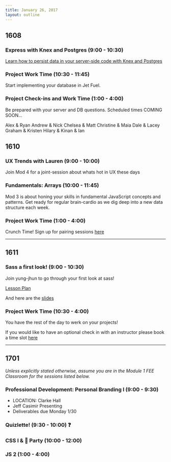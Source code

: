```yaml
---
title: January 26, 2017
layout: outline
---
```


## 1608

### Express with Knex and Postgres (9:00 - 10:30)
[Learn how to persist data in your server-side code with Knex and Postgres](http://frontend.turing.io/lessons/express-with-knex.html)

### Project Work Time (10:30 - 11:45)
Start implementing your database in Jet Fuel.

### Project Check-ins and Work Time (1:00 - 4:00)
Be prepared with your server and DB questions. Scheduled times COMING SOON...

Alex & Ryan
Andrew & Nick
Chelsea & Matt
Christine & Maia
Dale & Lacey
Graham & Kristen
Hilary & Kinan & Ian

## 1610

### UX Trends with Lauren (9:00 - 10:00)
Join Mod 4 for a joint-session about whats hot in UX these days

### Fundamentals: Arrays (10:00 - 11:45)
Mod 3 is about honing your skills in fundamental JavaScript concepts and patterns. Get ready for regular brain-cardio as we dig deep into a new data structure each week.  

### Project Work Time (1:00 - 4:00)
Crunch Time! Sign up for pairing sessions [here](https://docs.google.com/spreadsheets/d/1FxjpLSJojcF3DfCMI01sHixP65flYo7L-n5Be-zhLKA/edit?usp=sharing)

***

## 1611

### Sass a first look! (9:00 - 10:30)

Join yung-jhun to go through your first look at sass!

[Lesson Plan](http://frontend.turing.io/lessons/introduction-to-sass.html)

And here are the [slides](http://frontend.turing.io/lessons/introduction-to-sass-slides.html)

### Project Werk Time (10:30 - 4:00)

You have the rest of the day to werk on your projects!

If you would like to have an optional check in with an instructor please book a time slot [here](http://etherpad2-p2plab.rhcloud.com/p/instructor-pairing)

***

## 1701

_Unless explicitly stated otherwise, assume you are in the Module 1 FEE Classroom for the sessions listed below._

### Professional Development: Personal Branding I (9:00 - 9:30)

* LOCATION: Clarke Hall
* Jeff Casimir Presenting
* Deliverables due Monday 1/30

### Quizlette! (9:30 - 10:00) :question:

### CSS I & :dog: Party (10:00 - 12:00)

### JS 2 (1:00 - 4:00)
